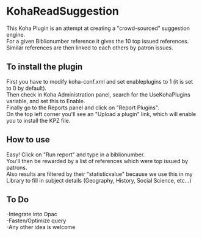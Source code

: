 # KohaReadSuggestion

This Koha Plugin is an attempt at creating a "crowd-sourced" suggestion engine.<br>
For a given Biblionumber reference it gives the 10 top issued references.<br>
Similar references are then linked to each others by patron issues.<br>

## To install the plugin
First you have to modify koha-conf.xml and set enableplugins to 1 (it is set to 0 by default).<br>
Then check in Koha Administration panel, search for the UseKohaPlugins variable, and set this to Enable.<br>
Finally go to the Reports panel and click on "Report Plugins".<br>
On the top left corner you'll see an "Upload a plugin" link, which will enable you to install the KPZ file.<br>

## How to use
Easy! Click on "Run report" and type in a biblionumber.<br>
You'll then be rewarded by a list of references which were top issued by patrons.<br>
Also results are filtered by their "statisticvalue" because we use this in my Library to fill in subject details (Geography, History, Social Science, etc...) <br>

## To Do
-Integrate into Opac<br>
-Fasten/Optimize query<br>
-Any other idea is welcome<br>
